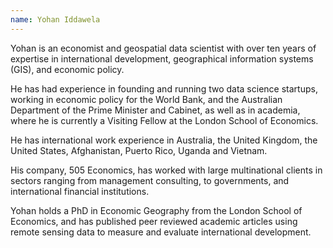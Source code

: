 ```yaml
---
name: Yohan Iddawela
---
```

Yohan is an economist and geospatial data scientist with over ten years of expertise in international development, geographical information systems (GIS), and economic policy. 

He has had experience in founding and running two data science startups, working in economic policy for the World Bank, and the Australian Department of the Prime Minister and Cabinet, as well as in academia, where he is currently a Visiting Fellow at the London School of Economics.

He has international work experience in Australia, the United Kingdom, the United States, Afghanistan, Puerto Rico, Uganda and Vietnam. 

His company, 505 Economics, has worked with large multinational clients in sectors ranging from management consulting, to governments, and international financial institutions.

Yohan holds a PhD in Economic Geography from the London School of Economics, and has published peer reviewed academic articles using remote sensing data to measure and evaluate international development.